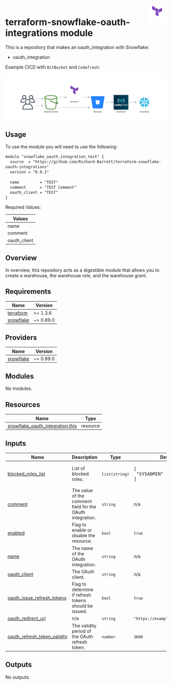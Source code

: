 <img align="right" width="60" height="60" src="images/terraform.png">

# terraform-snowflake-oauth-integrations module

This is a repository that makes an oauth_integration with Snowflake:

- oauth_integration

Example CICD with `BitBucket` and `Codefresh`:

![Image](./images/diagram.png)

## Usage

To use the module you will need to use the following:

```hcl
module "snowflake_oauth_integration_test" {
  source  = "https://github.com/Richard-Barrett/terraform-snowflake-oauth-integrations"
  version = "0.0.1"

  name         = "TEST"
  comment      = "TEST Comment"
  oauth_client = "TEST"
}
```

Required Values:

| Values         |
|----------------|
| name |
| comment |
| oauth_client |

## Overview

In overview, this repository acts as a digestible module that allows you to create a warehouse, the warehouse role, and the warehouse grant.

<!-- BEGIN_TF_DOCS -->
## Requirements

| Name | Version |
|------|---------|
| <a name="requirement_terraform"></a> [terraform](#requirement\_terraform) | >= 1.3.6 |
| <a name="requirement_snowflake"></a> [snowflake](#requirement\_snowflake) | ~> 0.89.0 |

## Providers

| Name | Version |
|------|---------|
| <a name="provider_snowflake"></a> [snowflake](#provider\_snowflake) | ~> 0.89.0 |

## Modules

No modules.

## Resources

| Name | Type |
|------|------|
| [snowflake_oauth_integration.this](https://registry.terraform.io/providers/Snowflake-Labs/snowflake/latest/docs/resources/oauth_integration) | resource |

## Inputs

| Name | Description | Type | Default | Required |
|------|-------------|------|---------|:--------:|
| <a name="input_blocked_roles_list"></a> [blocked\_roles\_list](#input\_blocked\_roles\_list) | List of blocked roles. | `list(string)` | <pre>[<br>  "SYSADMIN"<br>]</pre> | no |
| <a name="input_comment"></a> [comment](#input\_comment) | The value of the comment field for the OAuth integration. | `string` | n/a | yes |
| <a name="input_enabled"></a> [enabled](#input\_enabled) | Flag to enable or disable the resource. | `bool` | `true` | no |
| <a name="input_name"></a> [name](#input\_name) | The name of the OAuth integration. | `string` | n/a | yes |
| <a name="input_oauth_client"></a> [oauth\_client](#input\_oauth\_client) | The OAuth client. | `string` | n/a | yes |
| <a name="input_oauth_issue_refresh_tokens"></a> [oauth\_issue\_refresh\_tokens](#input\_oauth\_issue\_refresh\_tokens) | Flag to determine if refresh tokens should be issued. | `bool` | `true` | no |
| <a name="input_oauth_redirect_uri"></a> [oauth\_redirect\_uri](#input\_oauth\_redirect\_uri) | n/a | `string` | `"https://example.com/callback"` | no |
| <a name="input_oauth_refresh_token_validity"></a> [oauth\_refresh\_token\_validity](#input\_oauth\_refresh\_token\_validity) | The validity period of the OAuth refresh token. | `number` | `3600` | no |

## Outputs

No outputs.
<!-- END_TF_DOCS -->
